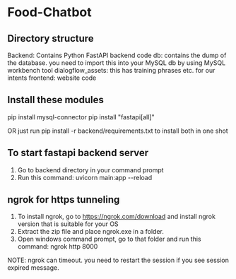 # Food-Chatbot

## Directory structure
Backend: Contains Python FastAPI backend code
db: contains the dump of the database. you need to import this into your MySQL db by using MySQL workbench tool
dialogflow_assets: this has training phrases etc. for our intents
frontend: website code

## Install these modules

pip install mysql-connector
pip install "fastapi[all]"

OR just run pip install -r backend/requirements.txt to install both in one shot

## To start fastapi backend server
1. Go to backend directory in your command prompt
2. Run this command: uvicorn main:app --reload

## ngrok for https tunneling
1. To install ngrok, go to https://ngrok.com/download and install ngrok version that is suitable for your OS
2. Extract the zip file and place ngrok.exe in a folder.
3. Open windows command prompt, go to that folder and run this command: ngrok http 8000

NOTE: ngrok can timeout. you need to restart the session if you see session expired message.
